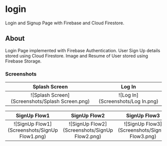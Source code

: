 # login

Login and Signup Page with Firebase and Cloud Firestore.

## About

Login Page implemented with Firebase Authentication. 
User Sign Up details stored using Cloud Firestore. 
Image and Resume of User stored using Firebase Storage.


### Screenshots


| Splash Screen                                   | Log In                                    |
|:-----------------------------------------------:|:-----------------------------------------:|
| ![Splash Screen](Screenshots/Splash Screen.png) | ![Log In](Screenshots/Log In.png)         |



| SignUp Flow1                                 | SignUp Flow2                                   | SignUp Flow3                               |
|:--------------------------------------------:|:------------------------------------------:| :-----------------------------------------:|
| ![SignUp Flow1](Screenshots/SignUp Flow1.png)   | ![SignUp Flow2](Screenshots/SignUp Flow2.png)      | ![SignUp Flow3](Screenshots/SignUp Flow3.png) |
